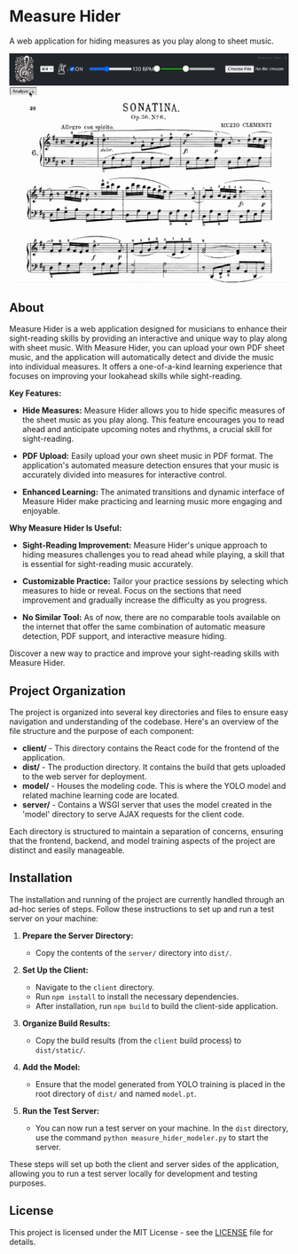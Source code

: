 # Measure Hider

A web application for hiding measures as you play along to sheet music.

![Measure Hider Example](measure-hider-demo.gif)

## About

Measure Hider is a web application designed for musicians to enhance their sight-reading skills by providing an interactive and unique way to play along with sheet music. With Measure Hider, you can upload your own PDF sheet music, and the application will automatically detect and divide the music into individual measures. It offers a one-of-a-kind learning experience that focuses on improving your lookahead skills while sight-reading.

**Key Features:**

- **Hide Measures:** Measure Hider allows you to hide specific measures of the sheet music as you play along. This feature encourages you to read ahead and anticipate upcoming notes and rhythms, a crucial skill for sight-reading.

- **PDF Upload:** Easily upload your own sheet music in PDF format. The application's automated measure detection ensures that your music is accurately divided into measures for interactive control.

- **Enhanced Learning:** The animated transitions and dynamic interface of Measure Hider make practicing and learning music more engaging and enjoyable.

**Why Measure Hider Is Useful:**

- **Sight-Reading Improvement:** Measure Hider's unique approach to hiding measures challenges you to read ahead while playing, a skill that is essential for sight-reading music accurately.

- **Customizable Practice:** Tailor your practice sessions by selecting which measures to hide or reveal. Focus on the sections that need improvement and gradually increase the difficulty as you progress.

- **No Similar Tool:** As of now, there are no comparable tools available on the internet that offer the same combination of automatic measure detection, PDF support, and interactive measure hiding.

Discover a new way to practice and improve your sight-reading skills with Measure Hider.

## Project Organization

The project is organized into several key directories and files to ensure easy navigation and understanding of the codebase. Here's an overview of the file structure and the purpose of each component:

- **client/** - This directory contains the React code for the frontend of the application.
- **dist/** - The production directory. It contains the build that gets uploaded to the web server for deployment.
- **model/** - Houses the modeling code. This is where the YOLO model and related machine learning code are located.
- **server/** - Contains a WSGI server that uses the model created in the 'model' directory to serve AJAX requests for the client code.

Each directory is structured to maintain a separation of concerns, ensuring that the frontend, backend, and model training aspects of the project are distinct and easily manageable.

## Installation

The installation and running of the project are currently handled through an ad-hoc series of steps. Follow these instructions to set up and run a test server on your machine:

1. **Prepare the Server Directory:**
   - Copy the contents of the `server/` directory into `dist/`.

2. **Set Up the Client:**
   - Navigate to the `client` directory.
   - Run `npm install` to install the necessary dependencies.
   - After installation, run `npm build` to build the client-side application.

3. **Organize Build Results:**
   - Copy the build results (from the `client` build process) to `dist/static/`.

4. **Add the Model:**
   - Ensure that the model generated from YOLO training is placed in the root directory of `dist/` and named `model.pt`.

5. **Run the Test Server:**
   - You can now run a test server on your machine. In the `dist` directory, use the command `python measure_hider_modeler.py` to start the server.

These steps will set up both the client and server sides of the application, allowing you to run a test server locally for development and testing purposes.

## License

This project is licensed under the MIT License - see the [LICENSE](LICENSE) file for details.
